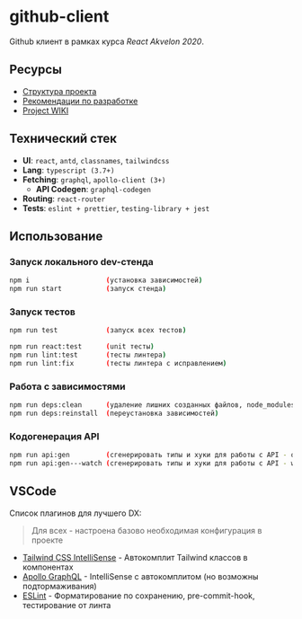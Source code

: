 # github-client
Github клиент в рамках курса *React Akvelon 2020*.

## Ресурсы

- [Структура проекта](STRUCTURE.md)
- [Рекомендации по разработке](RECOMMENDATIONS.md)
- [Project WIKI](https://github.com/martis-git/github-client/wiki)

## Технический стек
- **UI**: `react`, `antd`, `classnames`, `tailwindcss`
- **Lang**: `typescript (3.7+)`
- **Fetching**: `graphql`, `apollo-client (3+)`
   - **API Codegen**: `graphql-codegen`
- **Routing**: `react-router`
- **Tests**: `eslint + prettier`, `testing-library + jest`

## Использование

### Запуск локального dev-стенда
```bash
npm i                   (установка зависимостей)
npm run start           (запуск стенда)
```

### Запуск тестов
```bash
npm run test            (запуск всех тестов)
```

```bash
npm run react:test      (unit тесты)
npm run lint:test       (тесты линтера)
npm run lint:fix        (тесты линтера с исправлением)
```

### Работа с зависимостями
```bash
npm run deps:clean      (удаление лишних созданных файлов, node_modules)
npm run deps:reinstall  (переустановка зависимостей)
```

### Кодогенерация API
```bash
npm run api:gen         (сгенерировать типы и хуки для работы с API - одноразово)
npm run api:gen---watch (сгенерировать типы и хуки для работы с API - watch-mode)
```

## VSCode

Список плагинов для лучшего DX:
> Для всех - настроена базово необходимая конфигурация в проекте

- [Tailwind CSS IntelliSense](https://marketplace.visualstudio.com/items?itemName=bradlc.vscode-tailwindcss) - Автокомплит Tailwind классов в компонентах
- [Apollo GraphQL](https://marketplace.visualstudio.com/items?itemName=apollographql.vscode-apollo) - IntelliSense с автокомплитом (но возможны подтормаживания)
- [ESLint](https://marketplace.visualstudio.com/items?itemName=dbaeumer.vscode-eslint) - Форматирование по сохранению, pre-commit-hook, тестирование от линта
